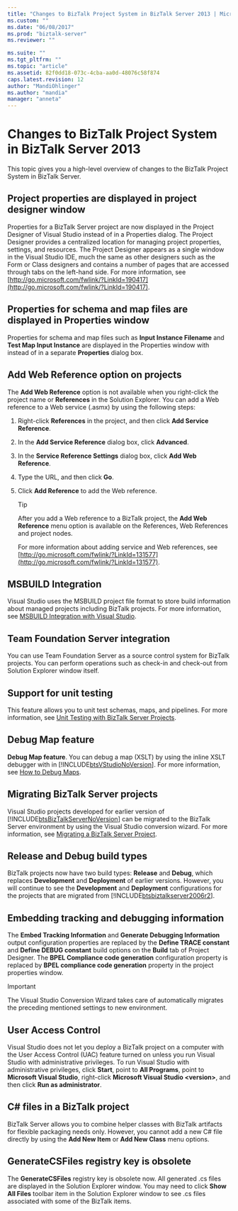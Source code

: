 ```yaml
---
title: "Changes to BizTalk Project System in BizTalk Server 2013 | Microsoft Docs"
ms.custom: ""
ms.date: "06/08/2017"
ms.prod: "biztalk-server"
ms.reviewer: ""

ms.suite: ""
ms.tgt_pltfrm: ""
ms.topic: "article"
ms.assetid: 82f0dd18-073c-4cba-aa0d-48076c58f874
caps.latest.revision: 12
author: "MandiOhlinger"
ms.author: "mandia"
manager: "anneta"
---
```

# Changes to BizTalk Project System in BizTalk Server 2013
This topic gives you a high-level overview of changes to the BizTalk Project System in BizTalk Server.  
  
## Project properties are displayed in project designer window  
 Properties for a BizTalk Server project are now displayed in the Project Designer of Visual Studio instead of in a Properties dialog. The Project Designer provides a centralized location for managing project properties, settings, and resources. The Project Designer appears as a single window in the Visual Studio IDE, much the same as other designers such as the Form or Class designers and contains a number of pages that are accessed through tabs on the left-hand side. For more information, see [http://go.microsoft.com/fwlink/?LinkId=190417](http://go.microsoft.com/fwlink/?LinkId=190417).  
  
## Properties for schema and map files are displayed in Properties window  
 Properties for schema and map files such as **Input Instance Filename** and **Test Map Input Instance** are displayed in the Properties window with instead of in a separate **Properties** dialog box.  
  
## Add Web Reference option on projects  
 The **Add Web Reference** option is not available when you right-click the project name or **References** in the Solution Explorer. You can add a Web reference to a Web service (.asmx) by using the following steps:  
  
1. Right-click **References** in the project, and then click **Add Service Reference**.  
  
2. In the **Add Service Reference** dialog box, click **Advanced**.  
  
3. In the **Service Reference Settings** dialog box, click **Add Web Reference**.  
  
4. Type the URL, and then click **Go**.  
  
5. Click **Add Reference** to add the Web reference.  
  
   > [!TIP]
   >  After you add a Web reference to a BizTalk project, the **Add Web Reference** menu option is available on the References, Web References and project nodes.  
  
   For more information about adding service and Web references, see [http://go.microsoft.com/fwlink/?LinkId=131577](http://go.microsoft.com/fwlink/?LinkId=131577).  
  
## MSBUILD Integration  
 Visual Studio uses the MSBUILD project file format to store build information about managed projects including BizTalk projects. For more information, see [MSBUILD Integration with Visual Studio](../core/msbuild-integration-with-visual-studio.md).  
  
## Team Foundation Server integration  
 You can use Team Foundation Server as a source control system for BizTalk projects. You can perform operations such as check-in and check-out from Solution Explorer window itself.  
  
## Support for unit testing  
 This feature allows you to unit test schemas, maps, and pipelines. For more information, see [Unit Testing with BizTalk Server Projects](../core/unit-testing-with-biztalk-server-projects.md).  
  
## Debug Map feature  
 **Debug Map feature**. You can debug a map (XSLT) by using the inline XSLT debugger with in [!INCLUDE[btsVStudioNoVersion](../includes/btsvstudionoversion-md.md)]. For more information, see [How to Debug Maps](../core/how-to-debug-maps.md).  
  
## Migrating BizTalk Server projects  
 Visual Studio projects developed for earlier version of [!INCLUDE[btsBizTalkServerNoVersion](../includes/btsbiztalkservernoversion-md.md)] can be migrated to the BizTalk Server environment by using the Visual Studio conversion wizard. For more information, see [Migrating a BizTalk Server Project](../core/migrating-a-biztalk-server-project.md).  
  
## Release and Debug build types  
 BizTalk projects now have two build types: **Release** and **Debug**, which replaces **Development** and **Deployment** of earlier versions. However, you will continue to see the **Development** and **Deployment** configurations for the projects that are migrated from [!INCLUDE[btsbiztalkserver2006r2](../includes/btsbiztalkserver2006r2-md.md)].  
  
## Embedding tracking and debugging information  
 The **Embed Tracking Information** and **Generate Debugging Information** output configuration properties are replaced by the **Define TRACE constant** and **Define DEBUG constant** build options on the **Build** tab of Project Designer. The **BPEL Compliance code generation** configuration property is replaced by **BPEL compliance code generation** property in the project properties window.  
  
> [!IMPORTANT]
>  The Visual Studio Conversion Wizard takes care of automatically migrates the preceding mentioned settings to new environment.  
  
## User Access Control  
 Visual Studio does not let you deploy a BizTalk project on a computer with the User Access Control (UAC) feature turned on unless you run Visual Studio with administrative privileges. To run Visual Studio with administrative privileges, click **Start**, point to **All Programs**, point to **Microsoft Visual Studio**, right-click **Microsoft Visual Studio \<version\>**, and then click **Run as administrator**.  
  
## C# files in a BizTalk project  
 BizTalk Server allows you to combine helper classes with BizTalk artifacts for flexible packaging needs only.  However, you cannot add a new C# file directly by using the **Add New Item** or **Add New Class** menu options.  
  
## GenerateCSFiles registry key is obsolete  
 The **GenerateCSFiles** registry key is obsolete now. All generated .cs files are displayed in the Solution Explorer window. You may need to click **Show All Files** toolbar item in the Solution Explorer window to see .cs files associated with some of the BizTalk items.